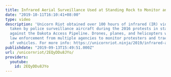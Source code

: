 ```yaml
---
title: Infrared Aerial Surveillance Used at Standing Rock to Monitor and Track Protesters
date: "2019-10-11T16:10:41+08:00"
type: video
description: 'Unicorn Riot obtained over 100 hours of infrared (IR) video footage
  taken by police surveillance aircraft during the 2016 protests in standing rock
  against the Dakota Access Pipeline. Drones, planes, and helicopters were used by
  law enforcement from multiple agencies to monitor protesters and track movements
  of vehicles. For more info: https://unicornriot.ninja/2019/infrared-aerial-surveillance-used-at-standing-rock-to-monitor-and-track-protesters/'
publishdate: "2019-09-13T15:49:51.000Z"
url: /unicornriot/2EQyDDu8JYo/
providers:
  youtube:
    id: 2EQyDDu8JYo
---
```

